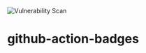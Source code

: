 ![Vulnerability Scan](https://github.com/mmochan/github-action-badges/workflows/Scan/badge.svg)
# github-action-badges
